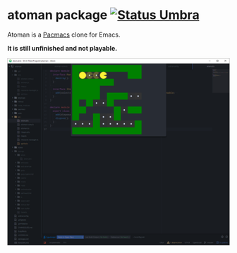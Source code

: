 # atoman package [![Status Umbra](https://img.shields.io/badge/status-umbra-red.svg)](https://github.com/ForNeVeR/andivionian-status-classifier)

Atoman is a [Pacmacs][pacmacs] clone for Emacs.

**It is still unfinished and not playable.**

![A screenshot of the current state](./docs/screen-prealpha.png)

[pacmacs]: https://github.com/rexim/pacmacs.el
